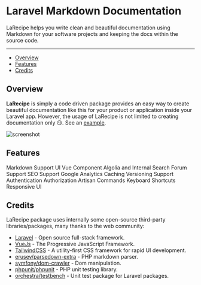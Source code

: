 # Laravel Markdown Documentation

LaRecipe helps you write clean and beautiful documentation using Markdown for your software projects and keeping the docs within the source code.

---

- [Overview](#overview)
- [Features](#features)
- [Credits](#credits)

<a name="overview"></a>
## Overview

**LaRecipe** is simply  a code driven package provides an easy way to create beautiful documentation like this for your product or application inside your Laravel app. However, the usage of LaRecipe is not limited to creating documentation only 😏. See an [example](/docs/{{version}}/example-project-tracking).

![screenshot](https://larecipe.saleem.dev/images/screenshot.png)

<a name="features"></a>
## Features

<larecipe-card>
    <larecipe-badge type="success" circle class="mr-2" icon="fa fa-book"></larecipe-badge> Markdown Support
    <larecipe-progress type="success" :value="100"></larecipe-progress>
</larecipe-card>

<larecipe-card>
    <larecipe-badge type="success" circle class="mr-2" icon="fa  fa-heart"></larecipe-badge> UI Vue Component
    <larecipe-progress :striped="true" :animated="true" type="success" :value="100"></larecipe-progress>
</larecipe-card>

<larecipe-card>
    <larecipe-badge type="success" circle class="mr-2" icon="fa  fa-search"></larecipe-badge> Algolia and Internal Search
    <larecipe-progress :striped="true" :animated="true" type="success" :value="100"></larecipe-progress>
</larecipe-card>

<larecipe-card>
    <larecipe-badge type="success" circle class="mr-2" icon="fa fa-comment"></larecipe-badge> Forum Support
    <larecipe-progress :striped="true" :animated="true" type="success" :value="100"></larecipe-progress>
</larecipe-card>

<larecipe-card>
    <larecipe-badge type="success" circle class="mr-2" icon="fa fa-paper-plane"></larecipe-badge> SEO Support
    <larecipe-progress :striped="true" :animated="true" type="success" :value="100"></larecipe-progress>
</larecipe-card>

<larecipe-card>
    <larecipe-badge type="success" circle class="mr-2" icon="fa fa-bar-chart"></larecipe-badge> Google Analytics
    <larecipe-progress :striped="true" :animated="true" type="success" :value="100"></larecipe-progress>
</larecipe-card>

<larecipe-card>
    <larecipe-badge type="success" circle class="mr-2" icon="fa fa-bookmark"></larecipe-badge> Caching
    <larecipe-progress :striped="true" :animated="true" type="success" :value="100"></larecipe-progress>
</larecipe-card>

<larecipe-card>
    <larecipe-badge type="success" circle class="mr-2" icon="fa fa-code-fork"></larecipe-badge> Versioning Support
    <larecipe-progress :striped="true" :animated="true" type="success" :value="100"></larecipe-progress>
</larecipe-card>

<larecipe-card>
    <larecipe-badge type="success" circle class="mr-2" icon="fa fa-lock"></larecipe-badge> Authentication
    <larecipe-progress :striped="true" :animated="true" type="success" :value="100"></larecipe-progress>
</larecipe-card>

<larecipe-card>
    <larecipe-badge type="success" circle class="mr-2" icon="fa fa-address-card"></larecipe-badge> Authorization
    <larecipe-progress :striped="true" :animated="true" type="success" :value="100"></larecipe-progress>
</larecipe-card>

<larecipe-card>
    <larecipe-badge type="success" circle class="mr-2" icon="fa  fa-terminal"></larecipe-badge> Artisan Commands
    <larecipe-progress :striped="true" :animated="true" type="success" :value="100"></larecipe-progress>
</larecipe-card>

<larecipe-card>
    <larecipe-badge type="success" circle class="mr-2" icon="fa  fa-key"></larecipe-badge> Keyboard Shortcuts
    <larecipe-progress :striped="true" :animated="true" type="success" :value="100"></larecipe-progress>
</larecipe-card>

<larecipe-card>
    <larecipe-badge type="success" circle class="mr-2" icon="fa  fa-user"></larecipe-badge> Responsive UI
    <larecipe-progress :striped="true" :animated="true" type="success" :value="99"></larecipe-progress>
</larecipe-card>


<a name="credits"></a>
## Credits

LaRecipe package uses internally some open-source third-party libraries/packages, many thanks to the web community:

+ [Laravel](https://laravel.com) - Open source full-stack framework.
+ [VueJs](https://vuejs.org) - The Progressive JavaScript Framework.
+ [TailwindCSS](https://tailwindcss.com) - A utility-first CSS framework for rapid UI development.
+ [erusev/parsedown-extra](https://github.com/erusev/parsedown-extra) - PHP markdown parser.
+ [symfony/dom-crawler](https://symfony.com) - Dom manipulation.
+ [phpunit/phpunit](https://phpunit.de) - PHP unit testing library.
+ [orchestra/testbench](https://github.com/orchestral/testbench) - Unit test package for Laravel packages.
